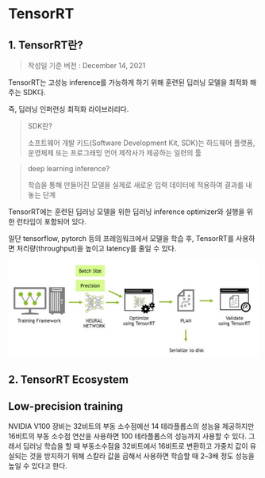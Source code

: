 # TensorRT

## 1. TensorRT란?

> 작성일 기준 버전 : December 14, 2021

TensorRT는 고성능 inference를 가능하게 하기 위해  훈련된 딥러닝 모델을 최적화 해주는 SDK다.

즉, 딥러닝 인퍼런싱 최적화 라이브러리다.



>  SDK란?
>
> 소프트웨어 개발 키드(Software Development Kit, SDK)는 하드웨어 플랫폼, 운영체제 또는 프로그래밍 언어 제작사가 제공하는 일련의 툴

>deep learning inference?
>
>학습을 통해 만들어진 모델을 실제로 새로운 입력 데이터에 적용하여 결과를 내놓는 단계



TensorRT에는 훈련된 딥러닝 모델을 위한 딥러닝 inference optimizer와 실행을 위한 런타임이 포함되어 있다.

일단 tensorflow, pytorch 등의 프레임워크에서 모델을 학습 후, TensorRT를 사용하면 처리량(throughput)을 높이고 latency를 줄일 수 있다.



![dl-cycle](.\dl-cycle.png)



## 2. TensorRT Ecosystem



















## Low-precision training

NVIDIA V100 장비는 32비트의 부동 소수점에선 14 테라플롭스의 성능을 제공하지만 16비트의 부동 소수점 연산을 사용하면 100 테라플롭스의 성능까지 사용할 수 있다. 그래서 딥러닝 학습을 할 때 부동소수점을 32비트에서 16비트로 변환하고 가중치 값이 유실되는 것을 방지하기 위해 스칼라 값을 곱해서 사용하면 학습할 때 2–3배 정도 성능을 높일 수 있다고 한다.



